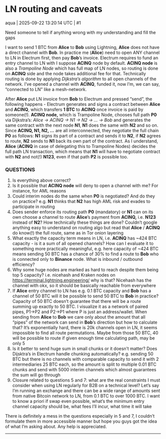 # LN routing and caveats

aqua | 2025-09-22 13:20:14 UTC | #1

Need someone to tell if anything wrong with my understanding and fill the gaps

I want to send 1 BTC from **Alice** to **Bob** using Lightning, **Alice** does not have a direct channel with **Bob**. In practice me (**Alice**) need to open ANY channel to LN in Electrum first, then pay **Bob**’s invoice. Electrum requires to fund an entry channel to LN with I suppose **ACINQ** node by default. **ACINQ node** is also a *Trampoline Node* which has full map of LN nodes, so routing is done on **ACINQ** side and the node takes additional fee for that. Technically routing is done by applying *Dijkstra’s algorithm* to all open channels of the network. I’ve opened a channel with **ACINQ**, funded it, now I’m, we can say, “connected to LN” like a mesh-network.

After **Alice** put LN invoice from **Bob** to Electrum and pressed “send”, the following happens - Electrum generates and signs a contract between **Alice** and **ACINQ**, which transfers **1 BTC** to **ACINQ** once invoice is paid by someone(!). **ACINQ node,** which is Trampoline Node, chooses full path **P0** via Dijkstra’s: *Alice → ACINQ → N1 → N2 → … → Bob* and generates the same contract with the next node **N1**, **N1** does the same with **N2** and so on. Since **ACINQ, N1, N2, …** are all interconnected, they negotiate the full chain **P0** as follows: **N1** signs its part of a contract and sends it to **N2**, if **N2** agrees to route, **N2** sends to **N1** back its own part of the contract. As I understand, **Alice** (**ACINQ** in case of delegating this to Trampoline Nodes) decides the full path LN transaction, which means that **N1** will have to negotiate contract with **N2** and not(!) **N123**, even if that path **P2** is possible too.

### QUESTIONS

1. Is everything above correct?
2. Is it possible that **ACINQ node** will deny to open a channel with me? For instance, for AML reasons
3. Could interim nodes do the same when **P0** is negotiated? And do they on practice? e.g. **N1** thinks that **N2** has high AML risk and evades to participate in routing
4. Does sender enforce its routing path **P0** (mandatory) or **N1** can on its own choose a channel to route **Alice**’s payment from **ACINQ,** i.e. **N123** instead of **N2**? How technically these things are done? Couldn’t google anything easy to understand on routing algo but read that **Alice** / **ACINQ** do know(!) the full route, same as in Tor onion layering
5. What exactly the capacity term means in LN, i.e. **ACINQ** has \~424 BTC capacity - is it a sum of all opened channels? How can I evaluate it to something more practically meaningful, e.g. here capacity of \~424 BTC means sending 50 BTC has a chance of 30% to find a route to **Bob** who is connected only to **Binance** node. What is inbound / outbound efficiency?
6. Why some huge nodes are marked as hard to reach despite them being top 5 capacity? i.e. nicehash and Kraken nodes on https://terminal.lightning.engineering/ why is that? Nicehash has the channel with okx, so it should be basically reachable from everywhere
7. If **Alice** entry channel to LN has e.g. 0.1 BTC capacity and **Bob** has a channel of 50 BTC will it be possible to send 50 BTC to **Bob** in practice? Capacity of 50 BTC doesn’t guarantee that there will be a route summing up exactly to 50 BTC. I visualize it as a network of paired pipes, P1→P2 and P2→P1 where P is just an address/wallet. When sending from **Alice** to **Bob** we care only about the amount that all “pipes” of the network can send in **Bob**’s direction but how to calculate that? It’s exponentially hard, there is 20k channels open in LN, it seems impossible to find all route permutations. Maybe from those 50 BTC, 40 will be possible to route if given enough time calculating path, may be only 5
8. Is it better to send huge sum in small chunks or it doesn’t matter? Does Dijsktra’s in Electrum handle chunking automatically? e.g. sending 50 BTC but there is no channels with comparable capacity to send it with 2 intermediaries 25 BTC each, so the amount is split to multiple 0.01 BTC chunks and send with 5000 interim channels which almost guarantees the sum will go through
9. Closure related to questions 5 and 7: what are the real constraints I must consider when using LN regularly for B2B on a technical level? Let’s say I’m running an exchange and there can be a wide range of amounts sent from native Bitcoin network to LN, from 0.1 BTC to over 1000 BTC. I want to know a priori if swap even possible, what’s the minimum entry channel capacity should be, what fees I’ll incur, what time it will take

There is definitely a mess in the questions especially in 5 and 7, I couldn’t formulate them in more accessible manner but hope you guys got the idea of what I’m asking about. Any help is appreciated.

-------------------------

